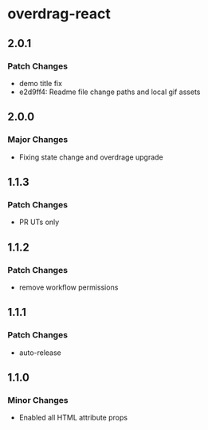 # overdrag-react

## 2.0.1

### Patch Changes

- demo title fix
- e2d9ff4: Readme file change paths and local gif assets

## 2.0.0

### Major Changes

- Fixing state change and overdrage upgrade

## 1.1.3

### Patch Changes

- PR UTs only

## 1.1.2

### Patch Changes

- remove workflow permissions

## 1.1.1

### Patch Changes

- auto-release

## 1.1.0

### Minor Changes

- Enabled all HTML attribute props
